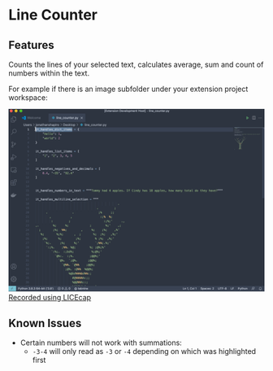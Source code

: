 # Line Counter

## Features

Counts the lines of your selected text, calculates average, sum and count of numbers within the text. 

For example if there is an image subfolder under your extension project workspace:

![main features](images/linecounter.gif)
[Recorded using LICEcap](https://www.cockos.com/licecap/)


## Known Issues

* Certain numbers will not work with summations:
  * `-3-4` will only read as `-3` or `-4` depending on which was highlighted first
